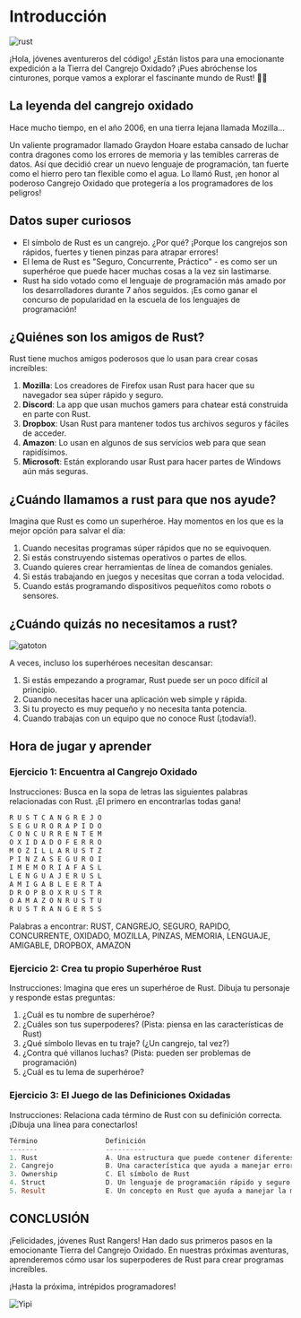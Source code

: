 # Introducción

![rust](https://res.cloudinary.com/dukgkrpft/image/upload/v1729453464/lessons/los-super-heroes-rust/g7zewy6vcyrkngq3tuav.jpg)

¡Hola, jóvenes aventureros del código! ¿Están listos para una emocionante expedición a la Tierra del Cangrejo Oxidado? ¡Pues abróchense los cinturones, porque vamos a explorar el fascinante mundo de Rust! 🦀🚀

## La leyenda del cangrejo oxidado

Hace mucho tiempo, en el año 2006, en una tierra lejana llamada Mozilla...

Un valiente programador llamado Graydon Hoare estaba cansado de luchar contra dragones como los errores de memoria y las temibles carreras de datos. Así que decidió crear un nuevo lenguaje de programación, tan fuerte como el hierro pero tan flexible como el agua. Lo llamó Rust, ¡en honor al poderoso Cangrejo Oxidado que protegería a los programadores de los peligros!

## Datos super curiosos

* El símbolo de Rust es un cangrejo. ¿Por qué? ¡Porque los cangrejos son rápidos, fuertes y tienen pinzas para atrapar errores!
* El lema de Rust es "Seguro, Concurrente, Práctico" - es como ser un superhéroe que puede hacer muchas cosas a la vez sin lastimarse.
* Rust ha sido votado como el lenguaje de programación más amado por los desarrolladores durante 7 años seguidos. ¡Es como ganar el concurso de popularidad en la escuela de los lenguajes de programación!

## ¿Quiénes son los amigos de Rust?

Rust tiene muchos amigos poderosos que lo usan para crear cosas increíbles:

1. **Mozilla**: Los creadores de Firefox usan Rust para hacer que su navegador sea súper rápido y seguro.
2. **Discord**: La app que usan muchos gamers para chatear está construida en parte con Rust.
3. **Dropbox**: Usan Rust para mantener todos tus archivos seguros y fáciles de acceder.
4. **Amazon**: Lo usan en algunos de sus servicios web para que sean rapidísimos.
5. **Microsoft**: Están explorando usar Rust para hacer partes de Windows aún más seguras.

## ¿Cuándo llamamos a rust para que nos ayude?

Imagina que Rust es como un superhéroe. Hay momentos en los que es la mejor opción para salvar el día:

1. Cuando necesitas programas súper rápidos que no se equivoquen.
2. Si estás construyendo sistemas operativos o partes de ellos.
3. Cuando quieres crear herramientas de línea de comandos geniales.
4. Si estás trabajando en juegos y necesitas que corran a toda velocidad.
5. Cuando estás programando dispositivos pequeñitos como robots o sensores.

## ¿Cuándo quizás no necesitamos a rust?

![gatoton](https://res.cloudinary.com/dukgkrpft/image/upload/v1729453770/lessons/los-super-heroes-rust/tyvwxhmwgnwnp0bg5xh7.png)

A veces, incluso los superhéroes necesitan descansar:

1. Si estás empezando a programar, Rust puede ser un poco difícil al principio.
2. Cuando necesitas hacer una aplicación web simple y rápida.
3. Si tu proyecto es muy pequeño y no necesita tanta potencia.
4. Cuando trabajas con un equipo que no conoce Rust (¡todavía!).

## Hora de jugar y aprender

### Ejercicio 1: Encuentra al Cangrejo Oxidado

Instrucciones: Busca en la sopa de letras las siguientes palabras relacionadas con Rust. ¡El primero en encontrarlas todas gana!

```rust
R U S T C A N G R E J O
S E G U R O R A P I D O
C O N C U R R E N T E M
O X I D A D O F E R R O
M O Z I L L A R U S T Z
P I N Z A S E G U R O I
I M E M O R I A F A S L
L E N G U A J E R U S L
A M I G A B L E E R T A
D R O P B O X R U S T R
O A M A Z O N R U S T U
R U S T R A N G E R S S
```

Palabras a encontrar: RUST, CANGREJO, SEGURO, RAPIDO, CONCURRENTE, OXIDADO, MOZILLA, PINZAS, MEMORIA, LENGUAJE, AMIGABLE, DROPBOX, AMAZON

### Ejercicio 2: Crea tu propio Superhéroe Rust

Instrucciones: Imagina que eres un superhéroe de Rust. Dibuja tu personaje y responde estas preguntas:

1. ¿Cuál es tu nombre de superhéroe?
2. ¿Cuáles son tus superpoderes? (Pista: piensa en las características de Rust)
3. ¿Qué símbolo llevas en tu traje? (¿Un cangrejo, tal vez?)
4. ¿Contra qué villanos luchas? (Pista: pueden ser problemas de programación)
5. ¿Cuál es tu lema de superhéroe?

### Ejercicio 3: El Juego de las Definiciones Oxidadas

Instrucciones: Relaciona cada término de Rust con su definición correcta. ¡Dibuja una línea para conectarlos!

```rust
Término                 Definición
-------                 ----------
1. Rust                 A. Una estructura que puede contener diferentes tipos de datos
2. Cangrejo             B. Una característica que ayuda a manejar errores
3. Ownership            C. El símbolo de Rust
4. Struct               D. Un lenguaje de programación rápido y seguro
5. Result               E. Un concepto en Rust que ayuda a manejar la memoria de forma segura
```

## CONCLUSIÓN

¡Felicidades, jóvenes Rust Rangers! Han dado sus primeros pasos en la emocionante Tierra del Cangrejo Oxidado. En nuestras próximas aventuras, aprenderemos cómo usar los superpoderes de Rust para crear programas increíbles.

 ¡Hasta la próxima, intrépidos programadores!

![Yipi](https://res.cloudinary.com/dukgkrpft/image/upload/v1729378761/lessons/felicidades-yipi/jczrx7hhw88cvrfnmiae.jpg)
